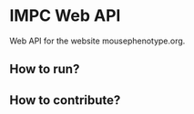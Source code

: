 # IMPC Web API

Web API for the website mousephenotype.org.

## How to run?

## How to contribute?

